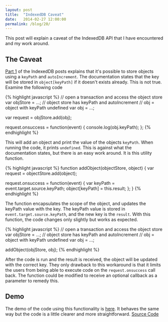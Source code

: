 ```yaml
---
layout: post
title:  "IndexedDB Caveat"
date:   2014-02-27 12:00:00
permalink: /blog/20/
---
```


This post will explain a caveat of the IndexedDB API that I have encountered and my work around. 

## The Caveat

[Part 1](/blog/17/) of the IndexedDB posts explains that it's possible to store objects using a `keyPath` and `autoIncrement`. The documentation states that the key will be stored in `object[keyPath]` if it doesn't exists already. This is not true. Examine the following code

{% highlight javascript %}
// open a transaction and access the object store
var objStore = ...; // object store has keyPath and autoIncrement
// obj = object with keyPath undefined
var obj = ...;

var request = objStore.add(obj);

request.onsuccess = function(event) {
  console.log(obj.keyPath);
};
{% endhighlight %}

This will add an object and print the value of the objects `keyPath`. When running the code, it prints `undefined`. This is against what the documentation states, but there is an easy work around. It is this utility function.

{% highlight javascript %}
function addObject(objectStore, object) {
  var request = objectStore.add(object);

  request.onsuccess = function(event) {
	var keyPath = event.target.source.keyPath;
	object[keyPath] = this.result;
  };
}
{% endhighlight %}

The function encapsulates the scope of the object, and updates the keyPath value with the key. The keyPath value is stored in `event.target.source.keyPath`, and the new key is the `result`. With this function, the code changes only slightly but works as expected.

{% highlight javascript %}
// open a transaction and access the object store
var objStore = ...; // object store has keyPath and autoIncrement
// obj = object with keyPath undefined
var obj = ...;

addObject(objStore, obj);
{% endhighlight %}

After the code is run and the result is received, the object will be updated with the correct key. They only drawback to this workaround is that it limits the users from being able to execute code on the `request.onsuccess` call back. The function could be modified to receive an optional callback as a parameter to remedy this.

## Demo

The demo of the code using this functionality is [here](/demos/18/). It behaves the same way but the code is a little clearer and more straightforward. [Source Code](https://github.com/NakedFerret/NakedFerret.github.io/tree/master/demos/18)
